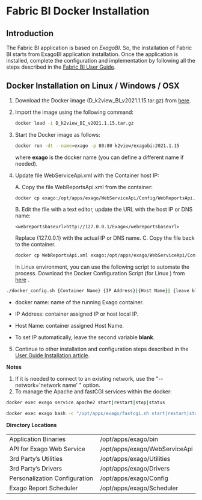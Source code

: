 # Fabric BI Docker Installation

## Introduction

The Fabric BI application is based on *ExagoBI*. So, the installation of Fabric BI starts from ExagoBI application installation. Once the application is installed, complete the configuration and implementation by following all the steps described in the [Fabric BI User Guide](/articles/38_bi_integration/00_BI_user_guide_overview.md).

## Docker Installation on Linux / Windows / OSX

1. Download the Docker image (D_k2view_BI_v2021.1.15.tar.gz) from [here](https://download.k2view.com/index.php/s/vZ2heS6xpqtMX0w).

2. Import the image using the following command:

   ~~~bash
   docker load -i D_k2view_BI_v2021.1.15.tar.gz
   ~~~
   
3. Start the Docker image as follows:

   ~~~bash
   docker run -dt --name=exago -p 80:80 k2view/exagobi:2021.1.15
   ~~~

   where **exago** is the docker name (you can define a different name if needed).
   
4. Update file WebServiceApi.xml with the Container host IP:

   A. Copy the file WebReportsApi.xml from the container:

   ~~~bash
   docker cp exago:/opt/apps/exago/WebServiceApi/Config/WebReportsApi.xml .
   ~~~

   B. Edit the file with a text editor, update the URL with the host IP or DNS name:
   
   ~~~
   <webreportsbaseurl>http://127.0.0.1/Exago</webreportsbaseurl>
   ~~~
   
   Replace {127.0.0.1} with the actual IP or DNS name.
   C. Copy the file back to the container.

   ~~~bash
   docker cp WebReportsApi.xml exago:/opt/apps/exago/WebServiceApi/Config/WebReportsApi.xml
   ~~~
   
   In Linux environment, you can use the following script to automate the process.
   Download the Docker Configuration Script (for Linux ) from [here](https://download.k2view.com/index.php/s/yBnXEWhq9SrTDX6) .

~~~bash
./docker_config.sh {Container Name} {IP Address}|{Host Name}| {leave blank}
~~~

  - docker name: name of the running Exago container.

  - IP Address: container assigned IP or host local IP.

  - Host Name: container assigned Host Name.

  - To set IP automatically, leave the second variable **blank**.

5. Continue to other installation and configuration steps described in the [User Guide Installation article](/articles/38_bi_integration/01_Installation.md).

**Notes**

1. If it is needed to connect to an existing network, use the "--network='network name' " option.
2. To manage the Apache and fastCGI services within the docker:

~~~bash
docker exec exago service apache2 start|restart|stop|status
~~~

~~~bash
docker exec exago bash -c "/opt/apps/exago/fastcgi.sh start|restart|stop|status
~~~

**Directory Locations**

<table style="border-collapse: collapse; width: 100%;">
<tbody>
<tr>
<td style="width: 50%; height: 18px;">Application Binaries</td>
<td style="width: 50%; height: 18px;">/opt/apps/exago/bin</td>
</tr>
<tr>
<td style="width: 50%; height: 18px;">API for Exago Web Service</td>
<td style="width: 50%; height: 18px;">/opt/apps/exago/WebServiceApi</td>
</tr>
<tr>
<td style="width: 50%; height: 18px;">3rd Party’s Utilities</td>
<td style="width: 50%; height: 18px;">/opt/apps/exago/Utilities</td>
</tr>
<tr>
<td style="width: 50%; height: 18px;">3rd Party’s Drivers</td>
    <td style="width: 50%; height: 18px;">/opt/apps/exago/Drivers</td>
</tr>
<tr>
<td style="width: 50%; height: 18px;">Personalization Configuration</td><td style="width: 50%; height: 18px;">/opt/apps/exago/Config</td>
</tr>
<tr>
<td style="width: 50%; height: 18px;">Exago Report Scheduler</td>
<td style="width: 50%; height: 18px;">/opt/apps/exago/Scheduler</td>
</tr>
</tbody>
</table>

